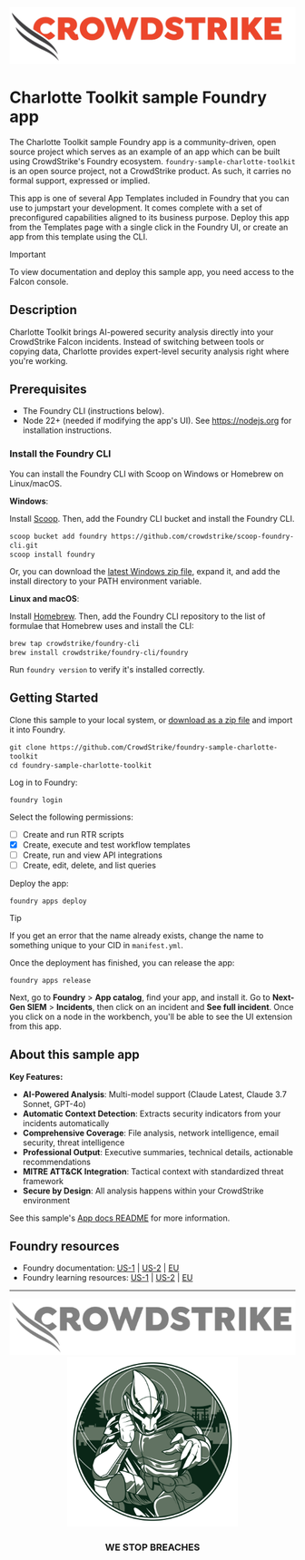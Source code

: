 ![CrowdStrike Falcon](/images/cs-logo.png?raw=true)

# Charlotte Toolkit sample Foundry app

The Charlotte Toolkit sample Foundry app is a community-driven, open source project which serves as an example of an app which can be built using CrowdStrike's Foundry ecosystem. `foundry-sample-charlotte-toolkit` is an open source project, not a CrowdStrike product. As such, it carries no formal support, expressed or implied.

This app is one of several App Templates included in Foundry that you can use to jumpstart your development. It comes complete with a set of preconfigured capabilities aligned to its business purpose. Deploy this app from the Templates page with a single click in the Foundry UI, or create an app from this template using the CLI.

> [!IMPORTANT]  
> To view documentation and deploy this sample app, you need access to the Falcon console.

## Description

Charlotte Toolkit brings AI-powered security analysis directly into your CrowdStrike Falcon incidents. Instead of switching between tools or copying data, Charlotte provides expert-level security analysis right where you're working.

## Prerequisites

* The Foundry CLI (instructions below).
* Node 22+ (needed if modifying the app's UI). See https://nodejs.org for installation instructions.

### Install the Foundry CLI

You can install the Foundry CLI with Scoop on Windows or Homebrew on Linux/macOS.

**Windows**:

Install [Scoop](https://scoop.sh/). Then, add the Foundry CLI bucket and install the Foundry CLI.

```shell
scoop bucket add foundry https://github.com/crowdstrike/scoop-foundry-cli.git
scoop install foundry
```

Or, you can download the [latest Windows zip file](https://assets.foundry.crowdstrike.com/cli/latest/foundry_Windows_x86_64.zip), expand it, and add the install directory to your PATH environment variable.

**Linux and macOS**:

Install [Homebrew](https://docs.brew.sh/Installation). Then, add the Foundry CLI repository to the list of formulae that Homebrew uses and install the CLI:

```shell
brew tap crowdstrike/foundry-cli
brew install crowdstrike/foundry-cli/foundry
```

Run `foundry version` to verify it's installed correctly.

## Getting Started

Clone this sample to your local system, or [download as a zip file](https://github.com/CrowdStrike/foundry-sample-charlotte-toolkit/archive/refs/heads/main.zip) and import it into Foundry.

```shell
git clone https://github.com/CrowdStrike/foundry-sample-charlotte-toolkit
cd foundry-sample-charlotte-toolkit
```

Log in to Foundry:

```shell
foundry login
```

Select the following permissions:

- [ ] Create and run RTR scripts
- [x] Create, execute and test workflow templates
- [ ] Create, run and view API integrations
- [ ] Create, edit, delete, and list queries

Deploy the app:

```shell
foundry apps deploy
```

> [!TIP]
> If you get an error that the name already exists, change the name to something unique to your CID in `manifest.yml`.

Once the deployment has finished, you can release the app:

```shell
foundry apps release
```

Next, go to **Foundry** > **App catalog**, find your app, and install it. Go to **Next-Gen SIEM** > **Incidents**, then click on an incident and **See full incident**. Once you click on a node in the workbench, you'll be able to see the UI extension from this app.

## About this sample app

**Key Features:**
- **AI-Powered Analysis**: Multi-model support (Claude Latest, Claude 3.7 Sonnet, GPT-4o)
- **Automatic Context Detection**: Extracts security indicators from your incidents automatically
- **Comprehensive Coverage**: File analysis, network intelligence, email security, threat intelligence
- **Professional Output**: Executive summaries, technical details, actionable recommendations
- **MITRE ATT&CK Integration**: Tactical context with standardized threat framework
- **Secure by Design**: All analysis happens within your CrowdStrike environment

See this sample's [App docs README](app_docs/README.md) for more information.

## Foundry resources

- Foundry documentation: [US-1](https://falcon.crowdstrike.com/documentation/category/c3d64B8e/falcon-foundry) | [US-2](https://falcon.us-2.crowdstrike.com/documentation/category/c3d64B8e/falcon-foundry) | [EU](https://falcon.eu-1.crowdstrike.com/documentation/category/c3d64B8e/falcon-foundry)
- Foundry learning resources: [US-1](https://falcon.crowdstrike.com/foundry/learn) | [US-2](https://falcon.us-2.crowdstrike.com/foundry/learn) | [EU](https://falcon.eu-1.crowdstrike.com/foundry/learn)

---

<p align="center"><img src="/images/cs-logo-footer.png"><br/><img width="300px" src="/images/adversary-goblin-panda.png"></p>
<h3><p align="center">WE STOP BREACHES</p></h3>
